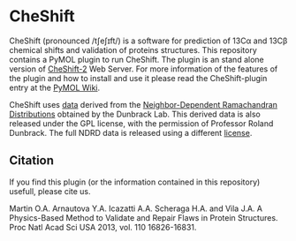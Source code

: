 CheShift
========

CheShift (pronounced /tʃeʃɪft/) is a software for prediction of  13Cα and 13Cβ chemical shifts and validation of proteins structures. This repository contains a PyMOL plugin to run CheShift. The plugin is an stand alone version of [CheShift-2](http://cheshift.com) Web Server.  For more information of the features of the plugin and how to install and use it please read the CheShift-plugin entry at the [PyMOL Wiki](http://www.pymolwiki.org/index.php/Cheshift).

CheShift uses [data](https://github.com/aloctavodia/cheshift/tree/master/cheshift/TRIPLE_5) derived from the [Neighbor-Dependent Ramachandran Distributions](http://dunbrack.fccc.edu/ndrd/) obtained by the Dunbrack Lab. This derived data is also released under the GPL license, with the permission of Professor Roland Dunbrack. The full NDRD data is released using a different [license](http://dunbrack.fccc.edu/ndrd/license/index.html).


Citation
--------
If you find this plugin (or the information contained in this repository) usefull, please cite us.

Martin O.A. Arnautova Y.A. Icazatti A.A. Scheraga H.A. and Vila J.A. A Physics-Based Method to Validate and Repair Flaws in Protein Structures. Proc Natl Acad Sci USA 2013, vol. 110 16826-16831. 
